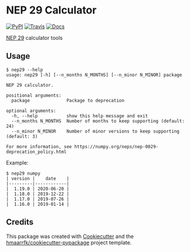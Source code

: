 # NEP 29 Calculator


[![PyPI](https://img.shields.io/pypi/v/nep29.svg)](https://pypi.python.org/pypi/nep29)
[![Travis](https://img.shields.io/travis/hmaarrfk/nep29.svg)](https://travis-ci.org/hmaarrfk/nep29)
[![Docs](https://readthedocs.org/projects/nep29/badge/?version=latest)](https://nep29.readthedocs.io/en/latest/?badge=latest)


[NEP 29](https://numpy.org/neps/nep-0029-deprecation_policy.html) calculator tools

Usage
-----
```console
$ nep29 --help
usage: nep29 [-h] [--n_months N_MONTHS] [--n_minor N_MINOR] package

NEP 29 calculator.

positional arguments:
  package              Package to deprecation

optional arguments:
  -h, --help           show this help message and exit
  --n_months N_MONTHS  Number of months to keep supporting (default: 24)
  --n_minor N_MINOR    Number of minor versions to keep supporting (default: 3)

For more information, see https://numpy.org/neps/nep-0029-deprecation_policy.html
```

Example:
```console
$ nep29 numpy
| version |    date    |
|---------|------------|
|  1.19.0 | 2020-06-20 |
|  1.18.0 | 2019-12-22 |
|  1.17.0 | 2019-07-26 |
|  1.16.0 | 2019-01-14 |
```

Credits
-------

This package was created with [Cookiecutter](https://github.com/audreyr/cookiecutter)
and the
[hmaarrfk/cookiecutter-pypackage](https://github.com/hmaarrfk/cookiecutter-pypackage)
project template.

